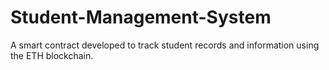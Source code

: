 # Student-Management-System
A smart contract developed to track student records and information using the ETH blockchain.
